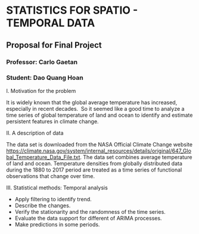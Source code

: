 # STATISTICS FOR SPATIO - TEMPORAL DATA
## Proposal for Final Project

### Professor: Carlo Gaetan
### Student: Dao Quang Hoan

I. Motivation for the problem

It is widely known that the global average temperature has increased, especially in
recent decades. ​ So it seemed like a good time to analyze a time series of global
temperature of land and ocean to identify and estimate persistent features in climate
change.

II. A description of data

The data set is downloaded from the NASA Official Climate Change website https://climate.nasa.gov/system/internal_resources/details/original/647_Global_Temperature_Data_File.txt. The data set combines average temperature of land and ocean. ​ Temperature
densities from globally distributed data during the 1880 to 2017 period are treated as
a time series of functional observations that change over time.

III. Statistical methods: Temporal analysis

- Apply filtering to identify trend.
- Describe the changes.
- Verify the stationarity and the randomness of the time series.
- Evaluate the data support for different of ARIMA processes.
- Make predictions in some periods.
